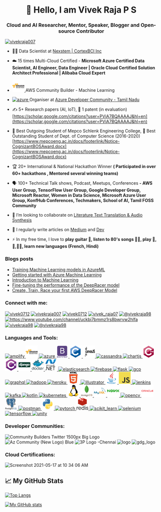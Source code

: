<h1 align="center">👋 Hello, I am Vivek Raja P S</h1>

<h3 align="center">Cloud and AI Researcher, Mentor, Speaker, Blogger and Open-source Contributor</h3>

<p align="left"> <a href="https://twitter.com/vivekraja007" target="blank"><img src="https://img.shields.io/twitter/follow/vivekraja007?label=Follow%20me%20on%20Twitter&style=social" alt="vivekraja007" /></a> </p>

- 👨‍💻 Data Scientist at [Nexstem | CortexBCI Inc](https://nexstem.ai)

- ☁️ 15 times Multi-Cloud Certified - **Microsoft Azure Certified Data Scientist, AI Engineer, Data Engineer | Oracle Cloud Certified Solution Architect Professional | Alibaba Cloud Expert**
- <a href="https://aws.amazon.com" target="_blank"> <img src="https://raw.githubusercontent.com/devicons/devicon/master/icons/amazonwebservices/amazonwebservices-original-wordmark.svg" alt="aws" width="40" height="40"/> </a> AWS Community Builder - Machine Learning

- <a href="https://azure.microsoft.com/en-in/" target="_blank"> <img src="https://www.vectorlogo.zone/logos/microsoft_azure/microsoft_azure-icon.svg" alt="azure" width="40" height="40"/> </a>  Organiser at [Azure Developer Community - Tamil Nadu](https://azdev.konfhub.com)

- ✍️ 5+ Research papers (AI, IoT), 📜 1 patent (in evaluation) [https://scholar.google.com/citations?user=PViA7BQAAAAJ&hl=en](https://scholar.google.com/citations?user=PViA7BQAAAAJ&hl=en)

- 🥇 Best Outgoing Student of Mepco Schlenk Engineering College, 🥇 Best Outstanding Student of Dept. of Computer Science (2016-2020) [https://www.mepcoeng.ac.in/docs/footerlink/Notice-CognizantBOSAward.docx](https://www.mepcoeng.ac.in/docs/footerlink/Notice-CognizantBOSAward.docx)

- 🏆 20+ International & National Hackathon Winner **( Participated in over 60+ hackathons , Mentored several winning teams)**

- 🗣️ 100+ Technical Talk shows, Podcast, Meetups, Conferences **- AWS User Group, TensorFlow User Group, Google Developer Group, Microsoft Reactor, Women in Data Science, Microsoft Azure User Group, KonfHub Conferences, Techmakers, School of AI, Tamil FOSS Community**
- 🤝 I’m looking to collaborate on [Literature Text Translation & Audio Synthesis](https://github.com/Vivek0712/lit-translate-audio)

- 📝 I regularly write articles on [Medium](https://vivekraja98.medium.com) and [Dev](https://dev.to/vivek0712/)

- ⚡ In my free time, I love to **play guitar 🎸, listen to 80's songs 🤘🏼, play 🏏,🏀,🏊‍♂️, learn new languages (French, Hindi)**

### Blogs posts
<!-- BLOG-POST-LIST:START -->
- [Training Machine Learning models in AzureML](https://dev.to/vivek0712/training-machine-learning-models-in-azureml-118m)
- [Getting started with Azure Machine Learning](https://dev.to/vivek0712/getting-started-with-azure-machine-learning-48j8)
- [Introduction to Machine Learning](https://dev.to/vivek0712/introduction-to-machine-learning-12c9)
- [Fine-tuning the performance of the DeepRacer model](https://dev.to/aws-builders/fine-tuning-the-performance-of-the-model-4pjo)
- [Create, Train, Race your first AWS DeepRacer Model](https://dev.to/aws-builders/create-train-race-your-first-aws-deepracer-model-hn6)
<!-- BLOG-POST-LIST:END -->

<h3 align="left">Connect with me:</h3>
<p align="left">
<a href="https://dev.to/vivek0712" target="blank"><img align="center" src="https://cdn.jsdelivr.net/npm/simple-icons@3.0.1/icons/dev-dot-to.svg" alt="vivek0712" height="30" width="40" /></a>
<a href="https://twitter.com/vivekraja007" target="blank"><img align="center" src="https://cdn.jsdelivr.net/npm/simple-icons@3.0.1/icons/twitter.svg" alt="vivekraja007" height="30" width="40" /></a>
<a href="https://linkedin.com/in/vivek0712" target="blank"><img align="center" src="https://cdn.jsdelivr.net/npm/simple-icons@3.0.1/icons/linkedin.svg" alt="vivek0712" height="30" width="40" /></a>
<a href="https://instagram.com/vivek_raja07" target="blank"><img align="center" src="https://cdn.jsdelivr.net/npm/simple-icons@3.0.1/icons/instagram.svg" alt="vivek_raja07" height="30" width="40" /></a>
<a href="https://medium.com/@vivekraja98" target="blank"><img align="center" src="https://cdn.jsdelivr.net/npm/simple-icons@3.0.1/icons/medium.svg" alt="@vivekraja98" height="30" width="40" /></a>
<a href="https://www.youtube.com/c/https://www.youtube.com/channel/uckbi7bmmz1rs8bwrvw2hlfa" target="blank"><img align="center" src="https://cdn.jsdelivr.net/npm/simple-icons@3.0.1/icons/youtube.svg" alt="https://www.youtube.com/channel/uckbi7bmmz1rs8bwrvw2hlfa" height="30" width="40" /></a>
<a href="https://www.hackerrank.com/vivekraja98" target="blank"><img align="center" src="https://cdn.jsdelivr.net/npm/simple-icons@3.0.1/icons/hackerrank.svg" alt="vivekraja98" height="30" width="40" /></a>
<a href="https://www.hackerearth.com/@vivekraja98" target="blank"><img align="center" src="https://cdn.jsdelivr.net/npm/simple-icons@3.0.1/icons/hackerearth.svg" alt="@vivekraja98" height="30" width="40" /></a>
</p>

<h3 align="left">Languages and Tools:</h3>
<p align="left"> <a href="https://aws.amazon.com/amplify/" target="_blank"> <img src="https://docs.amplify.aws/assets/logo-dark.svg" alt="amplify" width="40" height="40"/> </a> <a href="https://aws.amazon.com" target="_blank"> <img src="https://raw.githubusercontent.com/devicons/devicon/master/icons/amazonwebservices/amazonwebservices-original-wordmark.svg" alt="aws" width="40" height="40"/> </a> <a href="https://azure.microsoft.com/en-in/" target="_blank"> <img src="https://www.vectorlogo.zone/logos/microsoft_azure/microsoft_azure-icon.svg" alt="azure" width="40" height="40"/> </a> <a href="https://getbootstrap.com" target="_blank"> <img src="https://raw.githubusercontent.com/devicons/devicon/master/icons/bootstrap/bootstrap-plain-wordmark.svg" alt="bootstrap" width="40" height="40"/> </a> <a href="https://www.cprogramming.com/" target="_blank"> <img src="https://raw.githubusercontent.com/devicons/devicon/master/icons/c/c-original.svg" alt="c" width="40" height="40"/> </a> <a href="https://canvasjs.com" target="_blank"> <img src="https://raw.githubusercontent.com/Hardik0307/Hardik0307/master/assets/canvasjs-charts.svg" alt="canvasjs" width="40" height="40"/> </a> <a href="https://cassandra.apache.org/" target="_blank"> <img src="https://www.vectorlogo.zone/logos/apache_cassandra/apache_cassandra-icon.svg" alt="cassandra" width="40" height="40"/> </a> <a href="https://www.chartjs.org" target="_blank"> <img src="https://www.chartjs.org/media/logo-title.svg" alt="chartjs" width="40" height="40"/> </a> <a href="https://www.w3schools.com/cpp/" target="_blank"> <img src="https://raw.githubusercontent.com/devicons/devicon/master/icons/cplusplus/cplusplus-original.svg" alt="cplusplus" width="40" height="40"/> </a> <a href="https://www.w3schools.com/cs/" target="_blank"> <img src="https://raw.githubusercontent.com/devicons/devicon/master/icons/csharp/csharp-original.svg" alt="csharp" width="40" height="40"/> </a> <a href="https://www.djangoproject.com/" target="_blank"> <img src="https://raw.githubusercontent.com/devicons/devicon/master/icons/django/django-original.svg" alt="django" width="40" height="40"/> </a> <a href="https://www.docker.com/" target="_blank"> <img src="https://raw.githubusercontent.com/devicons/devicon/master/icons/docker/docker-original-wordmark.svg" alt="docker" width="40" height="40"/> </a> <a href="https://dotnet.microsoft.com/" target="_blank"> <img src="https://raw.githubusercontent.com/devicons/devicon/master/icons/dot-net/dot-net-original-wordmark.svg" alt="dotnet" width="40" height="40"/> </a> <a href="https://www.elastic.co" target="_blank"> <img src="https://www.vectorlogo.zone/logos/elastic/elastic-icon.svg" alt="elasticsearch" width="40" height="40"/> </a> <a href="https://firebase.google.com/" target="_blank"> <img src="https://www.vectorlogo.zone/logos/firebase/firebase-icon.svg" alt="firebase" width="40" height="40"/> </a> <a href="https://flask.palletsprojects.com/" target="_blank"> <img src="https://www.vectorlogo.zone/logos/pocoo_flask/pocoo_flask-icon.svg" alt="flask" width="40" height="40"/> </a> <a href="https://cloud.google.com" target="_blank"> <img src="https://www.vectorlogo.zone/logos/google_cloud/google_cloud-icon.svg" alt="gcp" width="40" height="40"/> </a> <a href="https://graphql.org" target="_blank"> <img src="https://www.vectorlogo.zone/logos/graphql/graphql-icon.svg" alt="graphql" width="40" height="40"/> </a> <a href="https://hadoop.apache.org/" target="_blank"> <img src="https://www.vectorlogo.zone/logos/apache_hadoop/apache_hadoop-icon.svg" alt="hadoop" width="40" height="40"/> </a> <a href="https://heroku.com" target="_blank"> <img src="https://www.vectorlogo.zone/logos/heroku/heroku-icon.svg" alt="heroku" width="40" height="40"/> </a> <a href="https://www.w3.org/html/" target="_blank"> <img src="https://raw.githubusercontent.com/devicons/devicon/master/icons/html5/html5-original-wordmark.svg" alt="html5" width="40" height="40"/> </a> <a href="https://www.adobe.com/in/products/illustrator.html" target="_blank"> <img src="https://www.vectorlogo.zone/logos/adobe_illustrator/adobe_illustrator-icon.svg" alt="illustrator" width="40" height="40"/> </a> <a href="https://www.java.com" target="_blank"> <img src="https://raw.githubusercontent.com/devicons/devicon/master/icons/java/java-original.svg" alt="java" width="40" height="40"/> </a> <a href="https://developer.mozilla.org/en-US/docs/Web/JavaScript" target="_blank"> <img src="https://raw.githubusercontent.com/devicons/devicon/master/icons/javascript/javascript-original.svg" alt="javascript" width="40" height="40"/> </a> <a href="https://www.jenkins.io" target="_blank"> <img src="https://www.vectorlogo.zone/logos/jenkins/jenkins-icon.svg" alt="jenkins" width="40" height="40"/> </a> <a href="https://kafka.apache.org/" target="_blank"> <img src="https://www.vectorlogo.zone/logos/apache_kafka/apache_kafka-icon.svg" alt="kafka" width="40" height="40"/> </a> <a href="https://kotlinlang.org" target="_blank"> <img src="https://www.vectorlogo.zone/logos/kotlinlang/kotlinlang-icon.svg" alt="kotlin" width="40" height="40"/> </a> <a href="https://kubernetes.io" target="_blank"> <img src="https://www.vectorlogo.zone/logos/kubernetes/kubernetes-icon.svg" alt="kubernetes" width="40" height="40"/> </a> <a href="https://www.linux.org/" target="_blank"> <img src="https://raw.githubusercontent.com/devicons/devicon/master/icons/linux/linux-original.svg" alt="linux" width="40" height="40"/> </a> <a href="https://www.mongodb.com/" target="_blank"> <img src="https://raw.githubusercontent.com/devicons/devicon/master/icons/mongodb/mongodb-original-wordmark.svg" alt="mongodb" width="40" height="40"/> </a> <a href="https://www.mysql.com/" target="_blank"> <img src="https://raw.githubusercontent.com/devicons/devicon/master/icons/mysql/mysql-original-wordmark.svg" alt="mysql" width="40" height="40"/> </a> <a href="https://www.nginx.com" target="_blank"> <img src="https://raw.githubusercontent.com/devicons/devicon/master/icons/nginx/nginx-original.svg" alt="nginx" width="40" height="40"/> </a> <a href="https://opencv.org/" target="_blank"> <img src="https://www.vectorlogo.zone/logos/opencv/opencv-icon.svg" alt="opencv" width="40" height="40"/> </a> <a href="https://www.oracle.com/" target="_blank"> <img src="https://raw.githubusercontent.com/devicons/devicon/master/icons/oracle/oracle-original.svg" alt="oracle" width="40" height="40"/> </a> <a href="https://www.postgresql.org" target="_blank"> <img src="https://raw.githubusercontent.com/devicons/devicon/master/icons/postgresql/postgresql-original-wordmark.svg" alt="postgresql" width="40" height="40"/> </a> <a href="https://postman.com" target="_blank"> <img src="https://www.vectorlogo.zone/logos/getpostman/getpostman-icon.svg" alt="postman" width="40" height="40"/> </a> <a href="https://www.python.org" target="_blank"> <img src="https://raw.githubusercontent.com/devicons/devicon/master/icons/python/python-original.svg" alt="python" width="40" height="40"/> </a> <a href="https://pytorch.org/" target="_blank"> <img src="https://www.vectorlogo.zone/logos/pytorch/pytorch-icon.svg" alt="pytorch" width="40" height="40"/> </a> <a href="https://redis.io" target="_blank"> <img src="https://raw.githubusercontent.com/devicons/devicon/master/icons/redis/redis-original-wordmark.svg" alt="redis" width="40" height="40"/> </a> <a href="https://scikit-learn.org/" target="_blank"> <img src="https://upload.wikimedia.org/wikipedia/commons/0/05/Scikit_learn_logo_small.svg" alt="scikit_learn" width="40" height="40"/> </a> <a href="https://www.selenium.dev" target="_blank"> <img src="https://raw.githubusercontent.com/detain/svg-logos/780f25886640cef088af994181646db2f6b1a3f8/svg/selenium-logo.svg" alt="selenium" width="40" height="40"/> </a> <a href="https://www.tensorflow.org" target="_blank"> <img src="https://www.vectorlogo.zone/logos/tensorflow/tensorflow-icon.svg" alt="tensorflow" width="40" height="40"/> </a> <a href="https://unity.com/" target="_blank"> <img src="https://www.vectorlogo.zone/logos/unity3d/unity3d-icon.svg" alt="unity" width="40" height="40"/> </a> </p>

<h3 align="left">Developer Communities:</h3>

![Community Builders Twitter 1500px Big Logo](https://user-images.githubusercontent.com/25385071/118434253-5c352c80-b6fa-11eb-8e49-7d882f01caf8.png)
![Az Community (New Logo) Blue](https://user-images.githubusercontent.com/25385071/118434648-0745e600-b6fb-11eb-8a78-15a97d9443e6.jpg)
![3P Logo -Chennai](https://user-images.githubusercontent.com/25385071/118434657-0b720380-b6fb-11eb-9e9b-e0cf0de09d8c.png)
![logo](https://user-images.githubusercontent.com/25385071/118434660-0f058a80-b6fb-11eb-9b0f-1ac3f6328b00.png)
![gdg_logo](https://user-images.githubusercontent.com/25385071/118435251-3d379a00-b6fc-11eb-8fc1-1b3ee9189942.png)


<h3 align="left">Cloud Certifications:</h3>

![Screenshot 2021-05-17 at 10 34 06 AM](https://user-images.githubusercontent.com/25385071/118434876-715e8b00-b6fb-11eb-9ce0-38d30470ad93.png)

## &#x1f4c8; My GitHub Stats

[![Top Langs](https://github-readme-stats.vercel.app/api/top-langs/?username=vivek0712&theme=radical)](https://github.com/anuraghazra/github-readme-stats)

[![My GitHub stats](https://github-readme-stats.vercel.app/api?username=vivek0712&include_all_commits=true&count_private=true&theme=radical)](https://github.com/anuraghazra/github-readme-stats)


